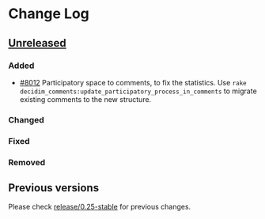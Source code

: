 # Change Log

## [Unreleased](https://github.com/decidim/decidim/tree/HEAD)

### Added
* [#8012](https://github.com/decidim/decidim/pull/8012) Participatory space to comments, to fix the statistics. Use 
`rake decidim_comments:update_participatory_process_in_comments` to migrate existing comments to the new structure.    

### Changed

### Fixed

### Removed

## Previous versions

Please check [release/0.25-stable](https://github.com/decidim/decidim/blob/release/0.25-stable/CHANGELOG.md) for previous changes.
